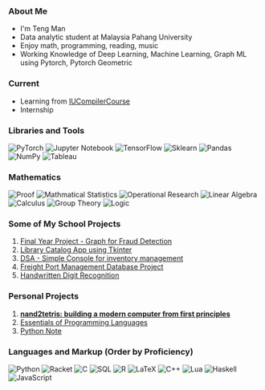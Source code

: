 <!--
**taimoon/taimoon** is a ✨ _special_ ✨ repository because its `README.md` (this file) appears on your GitHub profile.

Here are some ideas to get you started:

- 🔭 I’m currently working on ...
- 🌱 I’m currently learning ...
- 👯 I’m looking to collaborate on ...
- 🤔 I’m looking for help with ...
- 💬 Ask me about ...
- 📫 How to reach me: ...
- 😄 Pronouns: ...
- ⚡ Fun fact: ...
-->
### About Me
- I'm Teng Man
- Data analytic student at Malaysia Pahang University
- Enjoy math, programming, reading, music
- Working Knowledge of Deep Learning, Machine Learning, Graph ML using Pytorch, Pytorch Geometric

### Current
- Learning from [IUCompilerCourse](https://github.com/IUCompilerCourse)
- Internship

### Libraries and Tools
![PyTorch](https://img.shields.io/badge/PyTorch-%23EE4C2C.svg?style=for-the-badge&logo=PyTorch&logoColor=white)
![Jupyter Notebook](https://img.shields.io/badge/jupyter-%23FA0F00.svg?style=for-the-badge&logo=jupyter&logoColor=white)
![TensorFlow](https://img.shields.io/badge/-TensorFlow-FF6F00?logo=TensorFlow&logoColor=white&style=for-the-badge)
![Sklearn](https://img.shields.io/badge/-Sklearn-F7931E?logo=scikit-learn&logoColor=white&style=for-the-badge)
![Pandas](https://img.shields.io/badge/pandas-%23150458.svg?style=for-the-badge&logo=pandas&logoColor=white)
![NumPy](https://img.shields.io/badge/numpy-%23013243.svg?style=for-the-badge&logo=numpy&logoColor=white)
![Tableau](https://img.shields.io/badge/Tableau-E97627?style=for-the-badge&logo=Tableau&logoColor=white)

### Mathematics
![Proof](https://img.shields.io/badge/-Proof-brightgreen?style=for-the-badge)
![Mathmatical Statistics](https://img.shields.io/badge/-Statistics-brightgreen?style=for-the-badge)
![Operational Research](https://img.shields.io/badge/-Operational%20Research-brightgreen?style=for-the-badge)
![Linear Algebra](https://img.shields.io/badge/-Linear%20Algebra-brightgreen?style=for-the-badge)
![Calculus](https://img.shields.io/badge/-Calculus-orange?style=for-the-badge)
![Group Theory](https://img.shields.io/badge/-Group%20Theory-inactive?style=for-the-badge)
![Logic](https://img.shields.io/badge/-Logic-inactive?style=for-the-badge)

### Some of My School Projects
1. [Final Year Project - Graph for Fraud Detection](https://github.com/taimoon/graph-for-fraud-detection)
2. [Library Catalog App using Tkinter](https://github.com/taimoon/DSP-project-Library-Catalog)
3. [DSA - Simple Console for inventory management](https://github.com/taimoon/DSAGroupProject)
4. [Freight Port Management Database Project](https://github.com/taimoon/database-project)
5. [Handwritten Digit Recognition](https://github.com/taimoon/handwritten-digits-recognition)

### Personal Projects
1. **[nand2tetris: building a modern computer from first principles](https://github.com/taimoon/nand2tetris)**
2. [Essentials of Programming Languages](https://github.com/taimoon/EOPL)
3. [Python Note](https://github.com/taimoon/Note)

### Languages and Markup (Order by Proficiency)
![Python](https://img.shields.io/badge/python-3670A0?style=for-the-badge&logo=python&logoColor=ffdd54)
![Racket](https://img.shields.io/badge/-Racket-inactive?style=for-the-badge)
![C](https://img.shields.io/badge/c-%2300599C.svg?style=for-the-badge&logo=c&logoColor=white)
![SQL](https://img.shields.io/badge/-SQL-CC2927?logo=SQLite&logoColor=white&style=for-the-badge)
![R](https://img.shields.io/badge/r-%23276DC3.svg?style=for-the-badge&logo=r&logoColor=white)
![LaTeX](https://img.shields.io/badge/latex-%23008080.svg?style=for-the-badge&logo=latex&logoColor=white)
![C++](https://img.shields.io/badge/c++-%2300599C.svg?style=for-the-badge&logo=c%2B%2B&logoColor=white)
![Lua](https://img.shields.io/badge/lua-%232C2D72.svg?style=for-the-badge&logo=lua&logoColor=white)
![Haskell](https://img.shields.io/badge/Haskell-5e5086?style=for-the-badge&logo=haskell&logoColor=white)
![JavaScript](https://img.shields.io/badge/javascript-%23323330.svg?style=for-the-badge&logo=javascript&logoColor=%23F7DF1E)
